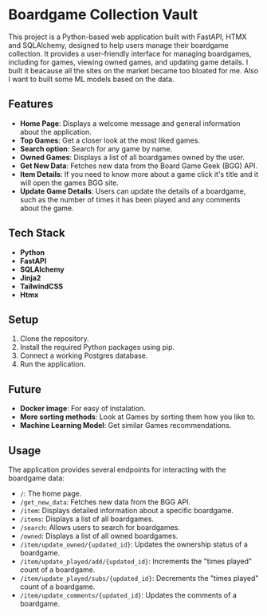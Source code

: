 # Boardgame Collection Vault

This project is a Python-based web application built with FastAPI, HTMX and SQLAlchemy, designed to help users manage their boardgame collection. It provides a user-friendly interface for managing boardgames, including  for games, viewing owned games, and updating game details.
I built it beacause all the sites on the market became too bloated for me. Also I want to built some ML models based on the data.

## Features

- **Home Page**: Displays a welcome message and general information about the application.
- **Top Games**: Get a closer look at the most liked games.
- **Search option**: Search for any game by name.
- **Owned Games**: Displays a list of all boardgames owned by the user.
- **Get New Data**: Fetches new data from the Board Game Geek (BGG) API.
- **Item Details**: If you need to know more about a game click it's title and it will open the games BGG site.
- **Update Game Details**: Users can update the details of a boardgame, such as the number of times it has been played and any comments about the game.

## Tech Stack

- **Python**
- **FastAPI**
- **SQLAlchemy**
- **Jinja2**
- **TailwindCSS**
- **Htmx**

## Setup

1. Clone the repository.
2. Install the required Python packages using pip.
3. Connect a working Postgres database.
4. Run the application.

## Future
- **Docker image**: For easy of instalation.
- **More sorting methods**: Look at Games by sorting them how you like to.
- **Machine Learning Model**: Get similar Games recommendations.

## Usage

The application provides several endpoints for interacting with the boardgame data:

- `/`: The home page.
- `/get_new_data`: Fetches new data from the BGG API.
- `/item`: Displays detailed information about a specific boardgame.
- `/items`: Displays a list of all boardgames.
- `/search`: Allows users to search for boardgames.
- `/owned`: Displays a list of all owned boardgames.
- `/item/update_owned/{updated_id}`: Updates the ownership status of a boardgame.
- `/item/update_played/add/{updated_id}`: Increments the "times played" count of a boardgame.
- `/item/update_played/subs/{updated_id}`: Decrements the "times played" count of a boardgame.
- `/item/update_comments/{updated_id}`: Updates the comments of a boardgame.
